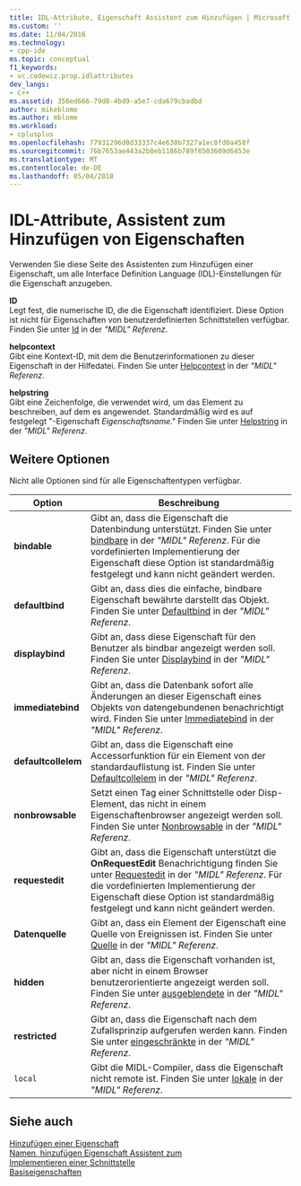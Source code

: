 ```yaml
---
title: IDL-Attribute, Eigenschaft Assistent zum Hinzufügen | Microsoft Docs
ms.custom: ''
ms.date: 11/04/2016
ms.technology:
- cpp-ide
ms.topic: conceptual
f1_keywords:
- vc.codewiz.prop.idlattributes
dev_langs:
- C++
ms.assetid: 356ed666-79d0-4bd9-a5e7-cda679cbadbd
author: mikeblome
ms.author: mblome
ms.workload:
- cplusplus
ms.openlocfilehash: 77931296d8d33337c4e630b7327a1ec8fd0a458f
ms.sourcegitcommit: 76b7653ae443a2b8eb1186b789f8503609d6453e
ms.translationtype: MT
ms.contentlocale: de-DE
ms.lasthandoff: 05/04/2018
---
```

# <a name="idl-attributes-add-property-wizard"></a>IDL-Attribute, Assistent zum Hinzufügen von Eigenschaften
Verwenden Sie diese Seite des Assistenten zum Hinzufügen einer Eigenschaft, um alle Interface Definition Language (IDL)-Einstellungen für die Eigenschaft anzugeben.  
  
 **ID**  
 Legt fest, die numerische ID, die die Eigenschaft identifiziert. Diese Option ist nicht für Eigenschaften von benutzerdefinierten Schnittstellen verfügbar. Finden Sie unter [Id](http://msdn.microsoft.com/library/windows/desktop/aa367040) in der *"MIDL" Referenz*.  
  
 **helpcontext**  
 Gibt eine Kontext-ID, mit dem die Benutzerinformationen zu dieser Eigenschaft in der Hilfedatei. Finden Sie unter [Helpcontext](http://msdn.microsoft.com/library/windows/desktop/aa366851) in der *"MIDL" Referenz*.  
  
 **helpstring**  
 Gibt eine Zeichenfolge, die verwendet wird, um das Element zu beschreiben, auf dem es angewendet. Standardmäßig wird es auf festgelegt "-Eigenschaft *Eigenschaftsname*." Finden Sie unter [Helpstring](http://msdn.microsoft.com/library/windows/desktop/aa366856) in der *"MIDL" Referenz*.  
  
## <a name="other-options"></a>Weitere Optionen  
 Nicht alle Optionen sind für alle Eigenschaftentypen verfügbar.  
  
|Option|Beschreibung|  
|------------|-----------------|  
|**bindable**|Gibt an, dass die Eigenschaft die Datenbindung unterstützt. Finden Sie unter [bindbare](http://msdn.microsoft.com/library/windows/desktop/aa366738) in der *"MIDL" Referenz*. Für die vordefinierten Implementierung der Eigenschaft diese Option ist standardmäßig festgelegt und kann nicht geändert werden.|  
|**defaultbind**|Gibt an, dass dies die einfache, bindbare Eigenschaft bewährte darstellt das Objekt. Finden Sie unter [Defaultbind](http://msdn.microsoft.com/library/windows/desktop/aa366790) in der *"MIDL" Referenz*.|  
|**displaybind**|Gibt an, dass diese Eigenschaft für den Benutzer als bindbar angezeigt werden soll. Finden Sie unter [Displaybind](http://msdn.microsoft.com/library/windows/desktop/aa366804) in der *"MIDL" Referenz*.|  
|**immediatebind**|Gibt an, dass die Datenbank sofort alle Änderungen an dieser Eigenschaft eines Objekts von datengebundenen benachrichtigt wird. Finden Sie unter [Immediatebind](http://msdn.microsoft.com/library/windows/desktop/aa367045) in der *"MIDL" Referenz*.|  
|**defaultcollelem**|Gibt an, dass die Eigenschaft eine Accessorfunktion für ein Element von der standardauflistung ist. Finden Sie unter [Defaultcollelem](http://msdn.microsoft.com/library/windows/desktop/aa366792) in der *"MIDL" Referenz*.|  
|**nonbrowsable**|Setzt einen Tag einer Schnittstelle oder Disp-Element, das nicht in einem Eigenschaftenbrowser angezeigt werden soll. Finden Sie unter [Nonbrowsable](http://msdn.microsoft.com/library/windows/desktop/aa367117) in der *"MIDL" Referenz*.|  
|**requestedit**|Gibt an, dass die Eigenschaft unterstützt die **OnRequestEdit** Benachrichtigung finden Sie unter [Requestedit](http://msdn.microsoft.com/library/windows/desktop/aa367155) in der *"MIDL" Referenz*. Für die vordefinierten Implementierung der Eigenschaft diese Option ist standardmäßig festgelegt und kann nicht geändert werden.|  
|**Datenquelle**|Gibt an, dass ein Element der Eigenschaft eine Quelle von Ereignissen ist. Finden Sie unter [Quelle](http://msdn.microsoft.com/library/windows/desktop/aa367166) in der *"MIDL" Referenz*.|  
|**hidden**|Gibt an, dass die Eigenschaft vorhanden ist, aber nicht in einem Browser benutzerorientierte angezeigt werden soll. Finden Sie unter [ausgeblendete](http://msdn.microsoft.com/library/windows/desktop/aa366861) in der *"MIDL" Referenz*.|  
|**restricted**|Gibt an, dass die Eigenschaft nach dem Zufallsprinzip aufgerufen werden kann. Finden Sie unter [eingeschränkte](http://msdn.microsoft.com/library/windows/desktop/aa367157) in der *"MIDL" Referenz*.|  
|`local`|Gibt die MIDL-Compiler, dass die Eigenschaft nicht remote ist. Finden Sie unter [lokale](http://msdn.microsoft.com/library/windows/desktop/aa367071) in der *"MIDL" Referenz*.|  
  
## <a name="see-also"></a>Siehe auch  
 [Hinzufügen einer Eigenschaft](../ide/adding-a-property-visual-cpp.md)   
 [Namen, hinzufügen Eigenschaft Assistent zum](../ide/names-add-property-wizard.md)   
 [Implementieren einer Schnittstelle](../ide/implementing-an-interface-visual-cpp.md)   
 [Basiseigenschaften](../ide/stock-properties.md)